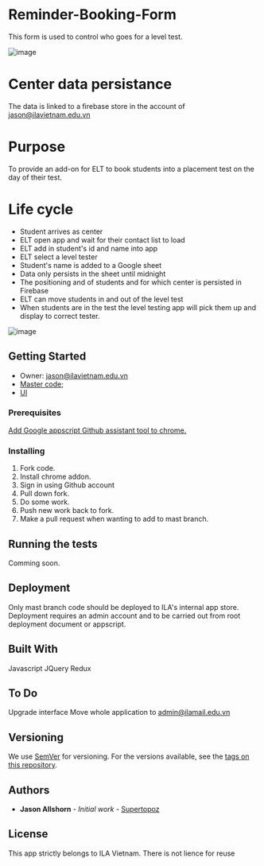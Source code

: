 # Reminder-Booking-Form
This form is used to control who goes for a level test. 

![image](https://user-images.githubusercontent.com/13721960/35966270-ad5ad594-0d00-11e8-9335-57df294295ff.png)

# Center data persistance
The data is linked to a firebase store in the account of jason@ilavietnam.edu.vn


# Purpose
To provide an add-on for ELT to book students into a placement test on the day of their test. 

# Life cycle

- Student arrives as center
- ELT open app and wait for their contact list to load
- ELT add in student's id and name into app 
- ELT select a level tester 
- Student's name is added to a Google sheet 
- Data only persists in the sheet until midnight
- The positioning and of students and for which center is persisted in Firebase
- ELT can move students in and out of the level test 
- When students are in the test the level testing app will pick them up and display to correct tester. 

![image](https://user-images.githubusercontent.com/13721960/35966180-6cc56b98-0d00-11e8-8f14-a731ff875204.png)

## Getting Started

- Owner: jason@ilavietnam.edu.vn
- [Master code](https://script.google.com/a/ilavietnam.edu.vn/d/1rdrRinLzkffOWRVnd3fAjIU878l8oUlHeKCZ5u3Ae3E_2U16-ix4Oe_U/edit?usp=drive_web);
- [UI](https://script.google.com/a/ilavietnam.edu.vn/macros/s/AKfycbxAgtxDCUEGjLe3uM-bl9953MtVGciIJVUcqUQtHw6PVcHRGUYY/exec)

### Prerequisites

[Add Google appscript Github assistant tool to chrome.](https://chrome.google.com/webstore/detail/google-apps-script-github/lfjcgcmkmjjlieihflfhjopckgpelofo?hl=en)


### Installing

1) Fork code. 
2) Install chrome addon. 
3) Sign in using Github account
4) Pull down fork. 
5) Do some work.
6) Push new work back to fork. 
7) Make a pull request when wanting to add to mast branch. 

## Running the tests

Comming soon.

## Deployment

Only mast branch code should be deployed to ILA's internal app store. 
Deployment requires an admin account and to be carried out from root deployment document or appscript. 


## Built With

Javascript 
JQuery
Redux

## To Do

Upgrade interface
Move whole application to admin@ilamail.edu.vn


## Versioning

We use [SemVer](http://semver.org/) for versioning. For the versions available, see the [tags on this repository](https://github.com/your/project/tags). 

## Authors

* **Jason Allshorn** - *Initial work* - [Supertopoz](https://github.com/Supertopoz)

## License

This app strictly belongs to ILA Vietnam. There is not lience for reuse




